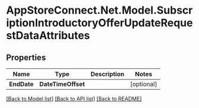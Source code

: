 # AppStoreConnect.Net.Model.SubscriptionIntroductoryOfferUpdateRequestDataAttributes

## Properties

Name | Type | Description | Notes
------------ | ------------- | ------------- | -------------
**EndDate** | **DateTimeOffset** |  | [optional] 

[[Back to Model list]](../README.md#documentation-for-models) [[Back to API list]](../README.md#documentation-for-api-endpoints) [[Back to README]](../README.md)

